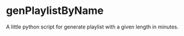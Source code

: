 genPlaylistByName
=================

A little python script for generate playlist with a given length in minutes.
